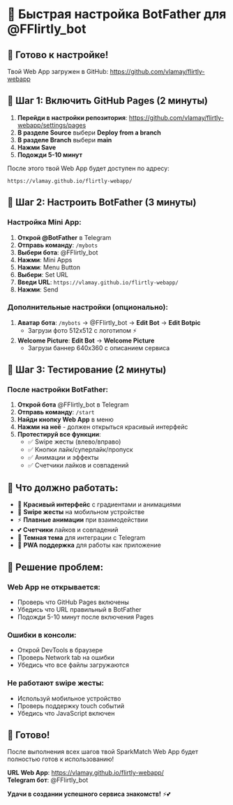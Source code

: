 # 🤖 Быстрая настройка BotFather для @FFlirtly_bot

## 🚀 Готово к настройке!

Твой Web App загружен в GitHub: https://github.com/vlamay/flirtly-webapp

## 📱 Шаг 1: Включить GitHub Pages (2 минуты)

1. **Перейди в настройки репозитория**: https://github.com/vlamay/flirtly-webapp/settings/pages
2. **В разделе Source** выбери **Deploy from a branch**
3. **В разделе Branch** выбери **main**
4. **Нажми Save**
5. **Подожди 5-10 минут**

После этого твой Web App будет доступен по адресу:
```
https://vlamay.github.io/flirtly-webapp/
```

## 🤖 Шаг 2: Настроить BotFather (3 минуты)

### Настройка Mini App:
1. **Открой @BotFather** в Telegram
2. **Отправь команду**: `/mybots`
3. **Выбери бота**: @FFlirtly_bot
4. **Нажми**: Mini Apps
5. **Нажми**: Menu Button
6. **Выбери**: Set URL
7. **Введи URL**: `https://vlamay.github.io/flirtly-webapp/`
8. **Нажми**: Send

### Дополнительные настройки (опционально):
1. **Аватар бота**: `/mybots` → @FFlirtly_bot → **Edit Bot** → **Edit Botpic**
   - Загрузи фото 512x512 с логотипом ⚡
2. **Welcome Picture**: **Edit Bot** → **Welcome Picture**
   - Загрузи баннер 640x360 с описанием сервиса

## 🧪 Шаг 3: Тестирование (2 минуты)

### После настройки BotFather:
1. **Открой бота** @FFlirtly_bot в Telegram
2. **Отправь команду**: `/start`
3. **Найди кнопку Web App** в меню
4. **Нажми на неё** - должен открыться красивый интерфейс
5. **Протестируй все функции**:
   - ✅ Swipe жесты (влево/вправо)
   - ✅ Кнопки лайк/суперлайк/пропуск
   - ✅ Анимации и эффекты
   - ✅ Счетчики лайков и совпадений

## 🎯 Что должно работать:

- 🎨 **Красивый интерфейс** с градиентами и анимациями
- 📱 **Swipe жесты** на мобильном устройстве
- ⚡ **Плавные анимации** при взаимодействии
- 💕 **Счетчики** лайков и совпадений
- 🌙 **Темная тема** для интеграции с Telegram
- 🔄 **PWA поддержка** для работы как приложение

## 🚨 Решение проблем:

### Web App не открывается:
- Проверь что GitHub Pages включены
- Убедись что URL правильный в BotFather
- Подожди 5-10 минут после включения Pages

### Ошибки в консоли:
- Открой DevTools в браузере
- Проверь Network tab на ошибки
- Убедись что все файлы загружаются

### Не работают swipe жесты:
- Используй мобильное устройство
- Проверь поддержку touch событий
- Убедись что JavaScript включен

## 🎉 Готово!

После выполнения всех шагов твой SparkMatch Web App будет полностью готов к использованию!

**URL Web App**: https://vlamay.github.io/flirtly-webapp/  
**Telegram бот**: @FFlirtly_bot

**Удачи в создании успешного сервиса знакомств!** ⚡💕
